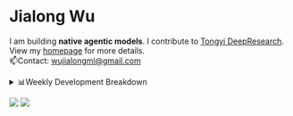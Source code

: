 #  Jialong Wu

I am building **native agentic models**. I contribute to [Tongyi DeepResearch](https://github.com/Alibaba-NLP/DeepResearch).<br>
View my [homepage](https://callanwu.github.io/) for more details. <br>
📫Contact: wujialongml@gmail.com

<details><summary>📊Weekly Development Breakdown</summary>

<!--START_SECTION:waka-->

```txt
From: 09 September 2025 - To: 16 September 2025

Total Time: 27 hrs 37 mins

Python     17 hrs 51 mins  ████████████████░░░░░░░░░   64.66 %
Markdown   5 hrs 23 mins   █████░░░░░░░░░░░░░░░░░░░░   19.53 %
JSON       3 hrs 18 mins   ███░░░░░░░░░░░░░░░░░░░░░░   11.97 %
Bash       53 mins         ▓░░░░░░░░░░░░░░░░░░░░░░░░   03.24 %
Text       7 mins          ░░░░░░░░░░░░░░░░░░░░░░░░░   00.45 %
```

<!--END_SECTION:waka-->

[![wakatime](https://wakatime.com/badge/user/c6720b29-9431-4a60-bc9d-e1fb2b6bd65f.svg)](https://wakatime.com/@c6720b29-9431-4a60-bc9d-e1fb2b6bd65f)
</details>

[![](https://img.shields.io/badge/Google%20Scholar-4385FE.svg?&color=d6d6d6&style=flat-square&logo=google-scholar)](https://scholar.google.com/citations?user=6eg2m4YAAAAJ)
![](https://komarev.com/ghpvc/?username=callanwu)
